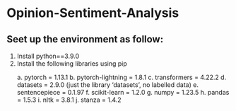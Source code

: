 # Opinion-Sentiment-Analysis

## Seet up the environment as follow:
1. Install python==3.9.0
2. Install the following libraries using pip
<ol>
  a. pytorch = 1.13.1
  b. pytorch-lightning = 1.8.1
  c. transformers = 4.22.2
  d. datasets = 2.9.0 (just the library ‘datasets’, no labelled data)
  e. sentencepiece = 0.1.97
  f. scikit-learn = 1.2.0
  g. numpy = 1.23.5
  h. pandas = 1.5.3
  i. nltk = 3.8.1
  j. stanza = 1.4.2
</ol>
